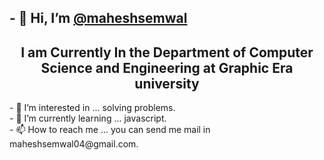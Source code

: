 <h2>- 👋 Hi, I’m <a href="https://github.com/maheshsemwal/">@maheshsemwal</a></h2>
<h2 align="center">I am Currently In the Department of Computer Science and Engineering at Graphic Era university</h2>
- 👀 I’m interested in ... solving problems.<br>
- 🌱 I’m currently learning ... javascript.<br>
- 📫 How to reach me ... you can send me mail in maheshsemwal04@gmail.com.<br>

<!---
maheshsemwal/maheshsemwal is a ✨ special ✨ repository because its `README.md` (this file) appears on your GitHub profile.
You can click the Preview link to take a look at your changes.
--->
